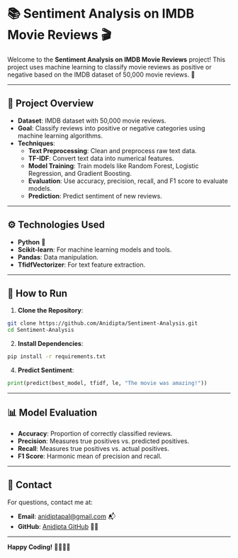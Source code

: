 # 📚 **Sentiment Analysis on IMDB Movie Reviews** 🎬

Welcome to the **Sentiment Analysis on IMDB Movie Reviews** project! This project uses machine learning to classify movie reviews as positive or negative based on the IMDB dataset of 50,000 movie reviews. 🎉

---

## 📝 **Project Overview**

- **Dataset**: IMDB dataset with 50,000 movie reviews.
- **Goal**: Classify reviews into positive or negative categories using machine learning algorithms.
- **Techniques**:
  - **Text Preprocessing**: Clean and preprocess raw text data.
  - **TF-IDF**: Convert text data into numerical features.
  - **Model Training**: Train models like Random Forest, Logistic Regression, and Gradient Boosting.
  - **Evaluation**: Use accuracy, precision, recall, and F1 score to evaluate models.
  - **Prediction**: Predict sentiment of new reviews.

---

## ⚙️ **Technologies Used**

- **Python** 🐍
- **Scikit-learn**: For machine learning models and tools.
- **Pandas**: Data manipulation.
- **TfidfVectorizer**: For text feature extraction.

---

## 🚀 **How to Run**

1. **Clone the Repository**:

```bash
git clone https://github.com/Anidipta/Sentiment-Analysis.git
cd Sentiment-Analysis
```

2. **Install Dependencies**:

```bash
pip install -r requirements.txt
```

4. **Predict Sentiment**:

```python
print(predict(best_model, tfidf, le, "The movie was amazing!"))
```

---

## 📊 **Model Evaluation**

- **Accuracy**: Proportion of correctly classified reviews.
- **Precision**: Measures true positives vs. predicted positives.
- **Recall**: Measures true positives vs. actual positives.
- **F1 Score**: Harmonic mean of precision and recall.

---

## 📧 **Contact**

For questions, contact me at:  
- **Email**: anidiptapal@gmail.com 📬  
- **GitHub**: [Anidipta GitHub](https://github.com/Anidipta) 👨‍💻

---

**Happy Coding!** 👨‍💻👩‍💻
